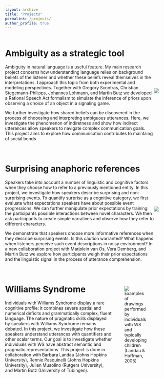 ```yaml
---
layout: archive
title: "Projects"
permalink: /projects/
author_profile: true
---
```


<html>
  <head>
    <title>Anaphoric references project</title>
  </head>
  <style>
  .container {
  display: flex;
  align-items: center;
  justify-content: center;
  margin-top: 20px;
  margin-bottom: 20px;
}

img {
  max-width: 100%;
  max-height:100%;
}

.text {
  font-size: 14px;
  padding-left: 20px;
  padding-right: 20px;
  max-width: 400px;
}
  </style>
  <body>
    <div class="container">
      <div class="text">
        <h1>Ambiguity as a strategic tool</h1>
        <p> Ambiguity in natural language is a useful feature. My main research project concerns how understanding language relies on background beliefs of the listener and whether these beliefs reveal themselves in the interpretations. I approach this topic from both experimental and modeling perspectives. Together with Gregory Scontras, Christian Stegemann-Philipps, Johannes Lohmann, and Martin Butz we developed a Rational Speech Act formalism to simulate the inference of priors upon observing a choice of an object in a signaling game.
        </p>
        <p>We further investigate how shared beliefs can be discovered in the process of chooosing and interpreting ambiguous utterances. Here, we investigate the phenomenon of indiretness and show how indirect utterances allow speakers to navigate complex communication goals. This project aims to explore how communication contributes to maintaing of social bonds</p>
      </div>
      <div class="image">
        <img src="http://asya-achimova.github.io/files/preference-trial.png">
      </div>
    </div>
    <div class="container">
      <div class="text">
        <h1>Surprising anaphoric references</h1>
        <p> Speakers take into account a number of linguistic and cognitive factors when they choose how to refer to a previously mentioned entity. In this project, we investigate how speakers describe surprising and non-surprising events. To quantify surprise as a cognitive category, we first evaluate what expectations speakers have about possible event progressions. We can further manipulate prior expectations by training the participants possible interactions between novel characters. We then ask participants to create simple narratives and observe how they refer to different characters.
        </p>
        <p> We demonstrate that speakers choose more informative references when they describe surprising events. Is this caution warranted? What happens when listeners perceive such event descriptions in noisy environment? In a new collaboration project with Marjolein van Os, Vera Demberg, and Martin Butz we explore how participants weigh their prior expectations and the linguistic signal in the process of utterance comprehension.
        </p>
      </div>
       <div class="image">
        <img src="http://asya-achimova.github.io/files/collision_fallback_training2_setup.png">
      </div>
    </div>
    <div class="container">
      <div class="text">
        <h1>Williams Syndrome</h1>
        <p> Individuals with Williams Syndrome display a rare cognitive profile: it combines severe spatial and numerical deficits and grammatically complex, fluent language. The nature of pragmatic skills displayed by speakers with Williams Syndrome remains debated. In this project, we investigate how these speakers understand utterances with quantifiers and other scalar terms. Our goal is to investigate whether individuals with WS have abstract semantic and pragmatic representations. This project is done in collaboration with Barbara Landau (Johns Hopkins University), Rennie Pasquinelli (Johns Hopkins University), Julien Musolino (Rutgers University), and Martin Butz (University of Tübingen).
        </p>
      </div>
      <div class="image">
        <figure>
        <img src="http://asya-achimova.github.io/files/WSdrawing.png">
        <figcaption>Examples of drawings performed by individuals with WS and typically developing children (Landau & Hoffman, 2005)</figcaption>
      </figure>
      </div>
    </div>
  </body>
</html>
